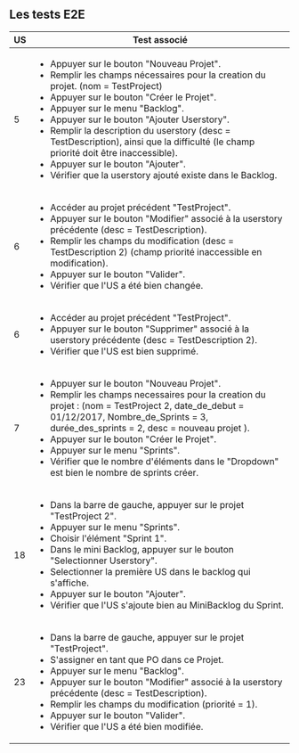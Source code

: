 ## Les tests E2E

| US |                             Test associé                                 |
|----|--------------------------------------------------------------------------|
|  5 | <ul><li>Appuyer sur le bouton "Nouveau Projet".</li><li>Remplir les champs nécessaires pour la creation du projet. (nom = TestProject)</li><li>Appuyer sur le bouton "Créer le Projet".</li><li>Appuyer sur le menu "Backlog".</li><li>Appuyer sur le bouton "Ajouter Userstory".</li><li>Remplir la description du userstory (desc = TestDescription), ainsi que la difficulté (le champ priorité doit être inaccessible).</li><li>Appuyer sur le bouton "Ajouter".</li><li>Vérifier que la userstory ajouté existe dans le Backlog.</li></ul> |
|  6 | <ul><li>Accéder au projet précédent "TestProject".</li><li>Appuyer sur le bouton "Modifier" associé à la userstory précédente (desc = TestDescription).</li><li>Remplir les champs du modification (desc = TestDescription 2) (champ priorité inaccessible en modification).</li><li>Appuyer sur le bouton "Valider".</li><li>Vérifier que l'US a été bien changée.</li></ul> |
|  6 | <ul><li>Accéder au projet précédent "TestProject".</li><li>Appuyer sur le bouton "Supprimer" associé à la userstory précédente (desc = TestDescription 2).</li><li>Vérifier que l'US est bien supprimé.</li></ul> |
|  7 | <ul><li>Appuyer sur le bouton "Nouveau Projet".</li><li>Remplir les champs necessaires pour la creation du projet : (nom = TestProject 2, date_de_debut = 01/12/2017, Nombre_de_Sprints = 3, durée_des_sprints = 2, desc = nouveau projet ).</li><li>Appuyer sur le bouton "Créer le Projet".</li><li>Appuyer sur le menu "Sprints".</li><li>Vérifier que le nombre d'éléments dans le "Dropdown" est bien le nombre de sprints créer.</li> |
|  18 | <ul><li>Dans la barre de gauche, appuyer sur le projet "TestProject 2".</li><li>Appuyer sur le menu "Sprints".</li><li>Choisir l'élément "Sprint 1".</li><li>Dans le mini Backlog, appuyer sur le bouton "Selectionner Userstory".</li><li>Selectionner la première US dans le backlog qui s'affiche.</li><li>Appuyer sur le bouton "Ajouter".</li><li>Vérifier que l'US s'ajoute bien au MiniBacklog du Sprint.</li></ul> |
|  23 | <ul><li>Dans la barre de gauche, appuyer sur le projet "TestProject".</li><li>S'assigner en tant que PO dans ce Projet.</li><li>Appuyer sur le menu "Backlog".</li><li>Appuyer sur le bouton "Modifier" associé à la userstory précédente (desc = TestDescription).</li><li>Remplir les champs du modification (priorité = 1).</li><li>Appuyer sur le bouton "Valider".</li><li>Vérifier que l'US a été bien modifiée.</li></ul> |


